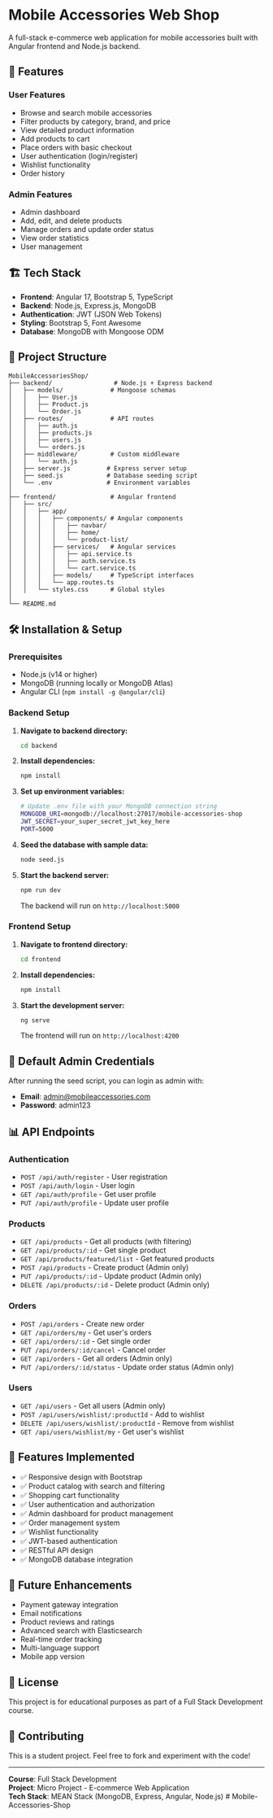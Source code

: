 # Mobile Accessories Web Shop

A full-stack e-commerce web application for mobile accessories built with Angular frontend and Node.js backend.

## 🚀 Features

### User Features
- Browse and search mobile accessories
- Filter products by category, brand, and price
- View detailed product information
- Add products to cart
- Place orders with basic checkout
- User authentication (login/register)
- Wishlist functionality
- Order history

### Admin Features
- Admin dashboard
- Add, edit, and delete products
- Manage orders and update order status
- View order statistics
- User management

## 🏗️ Tech Stack

- **Frontend**: Angular 17, Bootstrap 5, TypeScript
- **Backend**: Node.js, Express.js, MongoDB
- **Authentication**: JWT (JSON Web Tokens)
- **Styling**: Bootstrap 5, Font Awesome
- **Database**: MongoDB with Mongoose ODM

## 📁 Project Structure

```
MobileAccessoriesShop/
├── backend/                 # Node.js + Express backend
│   ├── models/             # Mongoose schemas
│   │   ├── User.js
│   │   ├── Product.js
│   │   └── Order.js
│   ├── routes/             # API routes
│   │   ├── auth.js
│   │   ├── products.js
│   │   ├── users.js
│   │   └── orders.js
│   ├── middleware/         # Custom middleware
│   │   └── auth.js
│   ├── server.js          # Express server setup
│   ├── seed.js            # Database seeding script
│   └── .env               # Environment variables
│
├── frontend/               # Angular frontend
│   ├── src/
│   │   ├── app/
│   │   │   ├── components/ # Angular components
│   │   │   │   ├── navbar/
│   │   │   │   ├── home/
│   │   │   │   └── product-list/
│   │   │   ├── services/   # Angular services
│   │   │   │   ├── api.service.ts
│   │   │   │   ├── auth.service.ts
│   │   │   │   └── cart.service.ts
│   │   │   ├── models/     # TypeScript interfaces
│   │   │   └── app.routes.ts
│   │   └── styles.css      # Global styles
│
└── README.md
```

## 🛠️ Installation & Setup

### Prerequisites
- Node.js (v14 or higher)
- MongoDB (running locally or MongoDB Atlas)
- Angular CLI (`npm install -g @angular/cli`)

### Backend Setup

1. **Navigate to backend directory:**
   ```bash
   cd backend
   ```

2. **Install dependencies:**
   ```bash
   npm install
   ```

3. **Set up environment variables:**
   ```bash
   # Update .env file with your MongoDB connection string
   MONGODB_URI=mongodb://localhost:27017/mobile-accessories-shop
   JWT_SECRET=your_super_secret_jwt_key_here
   PORT=5000
   ```

4. **Seed the database with sample data:**
   ```bash
   node seed.js
   ```

5. **Start the backend server:**
   ```bash
   npm run dev
   ```
   
   The backend will run on `http://localhost:5000`

### Frontend Setup

1. **Navigate to frontend directory:**
   ```bash
   cd frontend
   ```

2. **Install dependencies:**
   ```bash
   npm install
   ```

3. **Start the development server:**
   ```bash
   ng serve
   ```
   
   The frontend will run on `http://localhost:4200`

## 🔑 Default Admin Credentials

After running the seed script, you can login as admin with:
- **Email**: admin@mobileaccessories.com
- **Password**: admin123

## 📊 API Endpoints

### Authentication
- `POST /api/auth/register` - User registration
- `POST /api/auth/login` - User login
- `GET /api/auth/profile` - Get user profile
- `PUT /api/auth/profile` - Update user profile

### Products
- `GET /api/products` - Get all products (with filtering)
- `GET /api/products/:id` - Get single product
- `GET /api/products/featured/list` - Get featured products
- `POST /api/products` - Create product (Admin only)
- `PUT /api/products/:id` - Update product (Admin only)
- `DELETE /api/products/:id` - Delete product (Admin only)

### Orders
- `POST /api/orders` - Create new order
- `GET /api/orders/my` - Get user's orders
- `GET /api/orders/:id` - Get single order
- `PUT /api/orders/:id/cancel` - Cancel order
- `GET /api/orders` - Get all orders (Admin only)
- `PUT /api/orders/:id/status` - Update order status (Admin only)

### Users
- `GET /api/users` - Get all users (Admin only)
- `POST /api/users/wishlist/:productId` - Add to wishlist
- `DELETE /api/users/wishlist/:productId` - Remove from wishlist
- `GET /api/users/wishlist/my` - Get user's wishlist

## 🎨 Features Implemented

- ✅ Responsive design with Bootstrap
- ✅ Product catalog with search and filtering
- ✅ Shopping cart functionality
- ✅ User authentication and authorization
- ✅ Admin dashboard for product management
- ✅ Order management system
- ✅ Wishlist functionality
- ✅ JWT-based authentication
- ✅ RESTful API design
- ✅ MongoDB database integration

## 🚧 Future Enhancements

- Payment gateway integration
- Email notifications
- Product reviews and ratings
- Advanced search with Elasticsearch
- Real-time order tracking
- Multi-language support
- Mobile app version

## 📄 License

This project is for educational purposes as part of a Full Stack Development course.

## 🤝 Contributing

This is a student project. Feel free to fork and experiment with the code!

---

**Course**: Full Stack Development  
**Project**: Micro Project - E-commerce Web Application  
**Tech Stack**: MEAN Stack (MongoDB, Express, Angular, Node.js)
#   M o b i l e - A c c e s s o r i e s - S h o p  
 